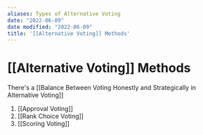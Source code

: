 ```yaml
---
aliases: Types of Alternative Voting
date: "2022-06-09"
date modified: "2022-06-09"
title: '[[Alternative Voting]] Methods'
---
```


# [[Alternative Voting]] Methods
There's a [[Balance Between Voting Honestly and Strategically in Alternative Voting]]

1. [[Approval Voting]]
2. [[Rank Choice Voting]]
3. [[Scoring Voting]]
